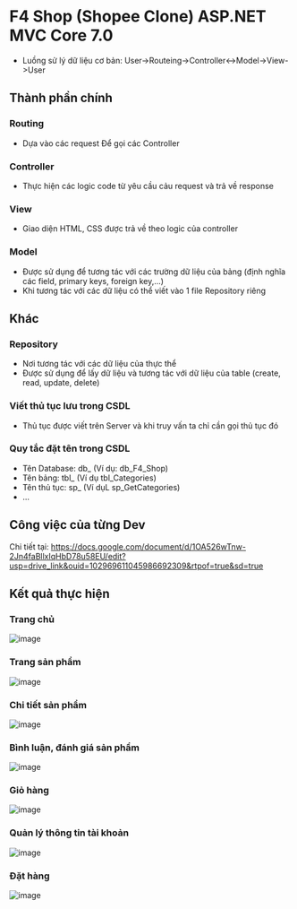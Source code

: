 # F4 Shop (Shopee Clone) ASP.NET MVC Core  7.0 
- Luồng sử lý dữ liệu cơ bản: User->Routeing->Controller<->Model->View->User

## Thành phần chính
### Routing
- Dựa vào các request Để gọi các Controller

### Controller
- Thực hiện các logic code từ yêu cầu cảu request và trả về response

### View
- Giao diện HTML, CSS được trả về theo logic của controller

### Model
- Được sử dụng để tương tác với các trường dữ liệu của bảng (định nghĩa các field, primary keys, foreign key,...)
- Khi tương tác với các dữ liệu có thể viết vào 1 file Repository riêng

## Khác
### Repository 
- Nơi tương tác với các dữ liệu của thực thể
- Được sử dụng để lấy dữ liệu và tương tác với dữ liệu của table (create, read, update, delete)

### Viết thủ tục lưu trong CSDL
  - Thủ tục được viết trên Server và khi truy vấn ta chỉ cần gọi thủ tục đó
### Quy tắc đặt tên trong CSDL
 - Tên Database: db_ (Ví dụ: db_F4_Shop)
 - Tên bảng: tbl_ (Ví dụ tbl_Categories)
 - Tên thủ tục: sp_ (Ví dụL sp_GetCategories)
 - ...
## Công việc của từng Dev
Chi tiết tại: https://docs.google.com/document/d/1OA526wTnw-2Jn4faBllxIqHbD78u58EU/edit?usp=drive_link&ouid=102969611045986692309&rtpof=true&sd=true
## Kết quả thực hiện
### Trang chủ
![image](https://github.com/DangVanCong2301/F4-Shop/assets/111124018/0a5c5d59-3f51-43f7-bb47-2b222c0a2932)
### Trang sản phẩm
![image](https://github.com/DangVanCong2301/F4-Shop/assets/111124018/9126d19c-cc46-49c9-87cf-ac0b98ab04c6)
### Chi tiết sản phẩm
![image](https://github.com/DangVanCong2301/F4-Shop/assets/111124018/1dc1ab47-6c82-4cf9-96b6-4e30309d8e08)
### Bình luận, đánh giá sản phẩm
![image](https://github.com/DangVanCong2301/F4-Shop/assets/111124018/92aafd63-a34e-4092-a23b-f2e344673e9f)
### Giỏ hàng
![image](https://github.com/DangVanCong2301/F4-Shop/assets/111124018/77acbdb4-d53b-466f-8021-1203338ed907)
### Quản lý thông tin tài khoản
![image](https://github.com/DangVanCong2301/F4-Shop/assets/111124018/bef0bda4-ea4b-46eb-af38-e77e64aee75f)
### Đặt hàng
![image](https://github.com/DangVanCong2301/F4-Shop/assets/111124018/30261bcb-5b7f-48aa-aa36-315cda07caae)










